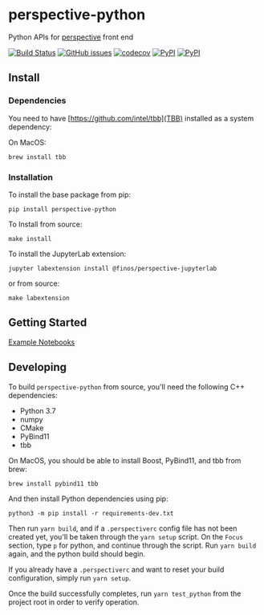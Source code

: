 # perspective-python

Python APIs for [perspective](https://github.com/finos/perspective) front end

[![Build Status](https://travis-ci.org/finos/perspective.svg?branch=master)](https://travis-ci.org/finos/perspective)
[![GitHub issues](https://img.shields.io/github/issues/finos/perspective.svg)]()
[![codecov](https://codecov.io/gh/finos/perspective/branch/master/graph/badge.svg)](https://codecov.io/gh/finos/perspective)
[![PyPI](https://img.shields.io/pypi/v/perspective-python.svg)](https://pypi.python.org/pypi/perspective-python)
[![PyPI](https://img.shields.io/pypi/l/perspective-python.svg)](https://pypi.python.org/pypi/perspective-python)

## Install

### Dependencies

You need to have [https://github.com/intel/tbb](TBB) installed as a system dependency:

On MacOS:

`brew install tbb`

### Installation

To install the base package from pip:

`pip install perspective-python`

To Install from source:

`make install`

To install the JupyterLab extension:

`jupyter labextension install @finos/perspective-jupyterlab`

or from source:

`make labextension`

## Getting Started

[Example Notebooks](https://github.com/finos/perspective/tree/master/python/perspective/examples)

## Developing
To build `perspective-python` from source, you'll need the following C++ dependencies:

- Python 3.7
- numpy
- CMake
- PyBind11
- tbb

On MacOS, you should be able to install Boost, PyBind11, and tbb from brew:

```shell
brew install pybind11 tbb
```

And then install Python dependencies using pip:

```shell
python3 -m pip install -r requirements-dev.txt
```

Then run `yarn build`, and if a `.perspectiverc` config file has not been created yet, you'll be taken through the `yarn setup` script. On the `Focus` section, type `p` for python, and continue through the script. Run `yarn build` again, and the python build should begin.

If you already have a `.perspectiverc` and want to reset your build configuration, simply run `yarn setup`.

Once the build successfully completes, run `yarn test_python` from the project root in order to verify operation.
